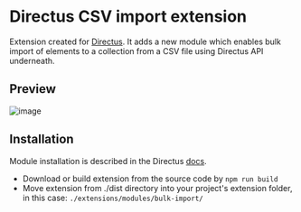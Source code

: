 # Directus CSV import extension
Extension created for [Directus](https://github.com/directus/directus). It adds a new module which enables bulk import of elements to a collection from a CSV file using Directus API underneath.

## Preview
![image](https://user-images.githubusercontent.com/56135216/149823755-78385b62-57e5-47f8-93ac-1c1c25262426.png)


## Installation
Module installation is described in the Directus [docs](https://docs.directus.io/extensions/creating-extensions/#deploying-your-extension).

- Download or build extension from the source code by `npm run build`
- Move extension from ./dist directory into your project's extension folder, in this case: `./extensions/modules/bulk-import/ `
